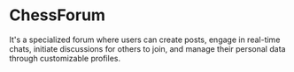 # ChessForum
It's a specialized forum where users can create posts, engage in real-time chats, initiate discussions for others to join, and manage their personal data through customizable profiles.
